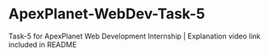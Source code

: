 # ApexPlanet-WebDev-Task-5
Task-5  for ApexPlanet Web Development Internship | Explanation video link included in README
